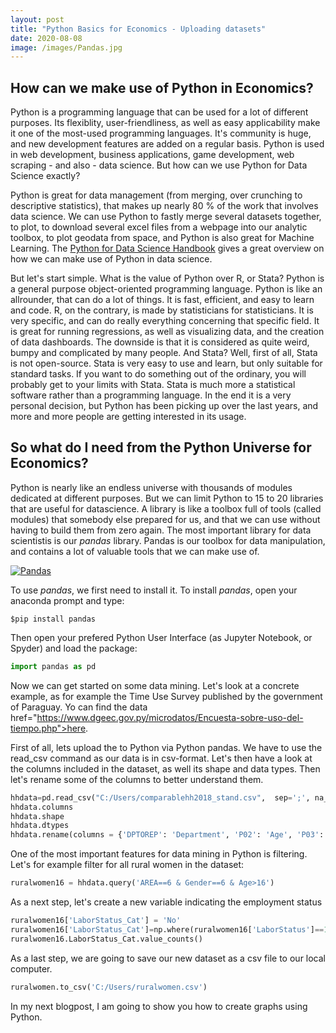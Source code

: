 ```yaml
---
layout: post
title: "Python Basics for Economics - Uploading datasets"
date: 2020-08-08
image: /images/Pandas.jpg
---
```


## How can we make use of Python in Economics? 

Python is a programming language that can be used for a lot of different purposes. Its flexiblity, user-friendliness, as well as easy applicability make it one of the most-used programming languages. It's community is huge, and new development features are added on a regular basis. Python is used in web development, business applications, game development, web scraping - and also - data science. But how can we use Python for Data Science exactly? 

Python is great for data management (from merging, over crunching to descriptive statistics), that makes up nearly 80 % of the work that involves data science. We can use Python to fastly merge several datasets together, to plot, to download several excel files from a webpage into our analytic toolbox, to plot geodata from space, and Python is also great for Machine Learning. The [Python for Data Science Handbook](https://jakevdp.github.io/PythonDataScienceHandbook/) gives a great overview on how we can make use of Python in data science. 

But let's start simple. What is the value of Python over R, or Stata? Python is a general purpose object-oriented programming language. Python is like an allrounder, that can do a lot of things. It is fast, efficient, and easy to learn and code. R, on the contrary, is made by statisticians for statisticians. It is very specific, and can do really everything concerning that specific field. It is great for running regressions, as well as visualizing data, and the creation of data dashboards. The downside is that it is considered as quite weird, bumpy and complicated by many people. And Stata? Well, first of all, Stata is not open-source. Stata is very easy to use and learn, but only suitable for standard tasks. If you want to do something out of the ordinary, you will probably get to your limits with Stata. Stata is much more a statistical software rather than a programming language. In the end it is a very personal decision, but Python has been picking up over the last years, and more and more people are getting interested in its usage. 

## So what do I need from the Python Universe for Economics? 

Python is nearly like an endless universe with thousands of modules dedicated at different purposes. But we can limit Python to 15 to 20 libraries that are useful for datascience. A library is like a toolbox full of tools (called modules) that somebody else prepared for us, and that we can use without having to build them from zero again. The most important library for data scientistis is our _pandas_ library. Pandas is our toolbox for data manipulation, and contains a lot of valuable tools that we can make use of. 

<a href="https://images.unsplash.com/photo-1599221355214-aebebbfbb3bb?ixlib=rb-1.2.1&ixid=eyJhcHBfaWQiOjEyMDd9&auto=format&fit=crop&w=600&q=60">
<img src="https://images.unsplash.com/photo-1599221355214-aebebbfbb3bb?ixlib=rb-1.2.1&ixid=eyJhcHBfaWQiOjEyMDd9&auto=format&fit=crop&w=600&q=60" alt="Pandas" style="max-width:25%;"/>
<a/>

To use _pandas_, we first need to install it. To install _pandas_, open your anaconda prompt and type: 

```python
$pip install pandas
```
Then open your prefered Python User Interface (as Jupyter Notebook, or Spyder) and load the package: 

```python
import pandas as pd
```

Now we can get started on some data mining. Let's look at a concrete example, as for example the Time Use Survey published by the government of Paraguay. Yo can find the data <a> href="https://www.dgeec.gov.py/microdatos/Encuesta-sobre-uso-del-tiempo.php">here</a>. 
  
First of all, lets upload the to Python via Python pandas. We have to use the read_csv command as our data is in csv-format. Let's then have a look at the columns included in the dataset, as well its shape and data types. Then let's rename some of the columns to better understand them. 

```python
hhdata=pd.read_csv("C:/Users/comparablehh2018_stand.csv",  sep=';', na_values=" ")
hhdata.columns
hhdata.shape
hhdata.dtypes
hhdata.rename(columns = {'DPTOREP': 'Department', 'P02': 'Age', 'P03':'hhrole', 'P06':'Gender', 'P09': 'Civilstatus', 'POBREZAI': 'Povertycat', 'A02':'LaborStatus', 'A03':'LaborStatus1h', 'A04A':'NumberJobs', 'B12':'JobTitle', 'B01REC':'Occupation', 'B15': 'LaborUnion', 'B16T': 'MonthlySalary', 'B19': 'Paymentinkind', 'B20T':'Paymentinkind_amount', 'B29':'BusinessType', 'E01F': 'Familyhelp', 'E01I': 'Tekopora', 'E01L': 'Inkindprovision', 'V17':'LandOwnership'}, copy=False, inplace=True)
```

One of the most important features for data mining in Python is filtering. Let's for example filter for all rural women in the dataset: 

```python
ruralwomen16 = hhdata.query('AREA==6 & Gender==6 & Age>16')
```

As a next step, let's create a new variable indicating the employment status

```python
ruralwomen16['LaborStatus_Cat'] = 'No' 
ruralwomen16['LaborStatus_Cat']=np.where(ruralwomen16['LaborStatus']==1,'Yes', ruralwomen16['LaborStatus_Cat'])
ruralwomen16.LaborStatus_Cat.value_counts()
```

As a last step, we are going to save our new dataset as a csv file to our local computer. 

```python
ruralwomen.to_csv('C:/Users/ruralwomen.csv')
```

In my next blogpost, I am going to show you how to create graphs using Python. 
